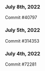 ### July 8th, 2022

Commit #40797

### July 5th, 2022

Commit #314353


### July 4th, 2022

Commit #72281
